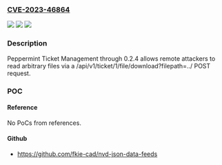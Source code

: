 ### [CVE-2023-46864](https://cve.mitre.org/cgi-bin/cvename.cgi?name=CVE-2023-46864)
![](https://img.shields.io/static/v1?label=Product&message=n%2Fa&color=blue)
![](https://img.shields.io/static/v1?label=Version&message=n%2Fa&color=blue)
![](https://img.shields.io/static/v1?label=Vulnerability&message=n%2Fa&color=brighgreen)

### Description

Peppermint Ticket Management through 0.2.4 allows remote attackers to read arbitrary files via a /api/v1/ticket/1/file/download?filepath=../ POST request.

### POC

#### Reference
No PoCs from references.

#### Github
- https://github.com/fkie-cad/nvd-json-data-feeds

